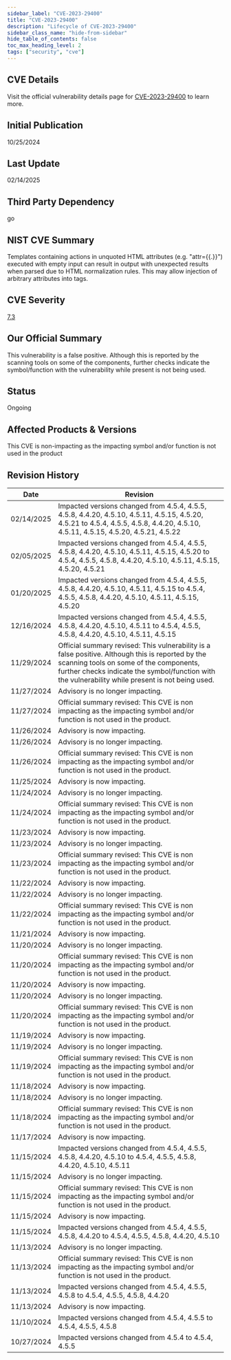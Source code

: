 ```yaml
---
sidebar_label: "CVE-2023-29400"
title: "CVE-2023-29400"
description: "Lifecycle of CVE-2023-29400"
sidebar_class_name: "hide-from-sidebar"
hide_table_of_contents: false
toc_max_heading_level: 2
tags: ["security", "cve"]
---
```


## CVE Details

Visit the official vulnerability details page for [CVE-2023-29400](https://nvd.nist.gov/vuln/detail/cve-2023-29400) to learn more.

## Initial Publication

10/25/2024

## Last Update

02/14/2025

## Third Party Dependency 

go


## NIST CVE Summary

Templates containing actions in unquoted HTML attributes (e.g. "attr=\{\{.\}\}") executed with empty input can result in output with unexpected results when parsed due to HTML normalization rules. This may allow injection of arbitrary attributes into tags.

## CVE Severity

[7.3](https://nvd.nist.gov/vuln/detail/cve-2023-29400)

## Our Official Summary

This vulnerability is a false positive. Although this is reported by the scanning tools on some of the components, further checks indicate the symbol/function with the vulnerability while present is not being used.

## Status

Ongoing

## Affected Products & Versions

This CVE is non-impacting as the impacting symbol and/or function is not used in the product


## Revision History

| Date | Revision |
| --- | --- |
| 02/14/2025 | Impacted versions changed from 4.5.4, 4.5.5, 4.5.8, 4.4.20, 4.5.10, 4.5.11, 4.5.15, 4.5.20, 4.5.21 to 4.5.4, 4.5.5, 4.5.8, 4.4.20, 4.5.10, 4.5.11, 4.5.15, 4.5.20, 4.5.21, 4.5.22 |
| 02/05/2025 | Impacted versions changed from 4.5.4, 4.5.5, 4.5.8, 4.4.20, 4.5.10, 4.5.11, 4.5.15, 4.5.20 to 4.5.4, 4.5.5, 4.5.8, 4.4.20, 4.5.10, 4.5.11, 4.5.15, 4.5.20, 4.5.21 |
| 01/20/2025 | Impacted versions changed from 4.5.4, 4.5.5, 4.5.8, 4.4.20, 4.5.10, 4.5.11, 4.5.15 to 4.5.4, 4.5.5, 4.5.8, 4.4.20, 4.5.10, 4.5.11, 4.5.15, 4.5.20 |
| 12/16/2024 | Impacted versions changed from 4.5.4, 4.5.5, 4.5.8, 4.4.20, 4.5.10, 4.5.11 to 4.5.4, 4.5.5, 4.5.8, 4.4.20, 4.5.10, 4.5.11, 4.5.15 |
| 11/29/2024 | Official summary revised: This vulnerability is a false positive. Although this is reported by the scanning tools on some of the components, further checks indicate the symbol/function with the vulnerability while present is not being used. |
| 11/27/2024 | Advisory is no longer impacting. |
| 11/27/2024 | Official summary revised: This CVE is non impacting as the impacting symbol and/or function is not used in the product. |
| 11/26/2024 | Advisory is now impacting. |
| 11/26/2024 | Advisory is no longer impacting. |
| 11/26/2024 | Official summary revised: This CVE is non impacting as the impacting symbol and/or function is not used in the product. |
| 11/25/2024 | Advisory is now impacting. |
| 11/24/2024 | Advisory is no longer impacting. |
| 11/24/2024 | Official summary revised: This CVE is non impacting as the impacting symbol and/or function is not used in the product. |
| 11/23/2024 | Advisory is now impacting. |
| 11/23/2024 | Advisory is no longer impacting. |
| 11/23/2024 | Official summary revised: This CVE is non impacting as the impacting symbol and/or function is not used in the product. |
| 11/22/2024 | Advisory is now impacting. |
| 11/22/2024 | Advisory is no longer impacting. |
| 11/22/2024 | Official summary revised: This CVE is non impacting as the impacting symbol and/or function is not used in the product. |
| 11/21/2024 | Advisory is now impacting. |
| 11/20/2024 | Advisory is no longer impacting. |
| 11/20/2024 | Official summary revised: This CVE is non impacting as the impacting symbol and/or function is not used in the product. |
| 11/20/2024 | Advisory is now impacting. |
| 11/20/2024 | Advisory is no longer impacting. |
| 11/20/2024 | Official summary revised: This CVE is non impacting as the impacting symbol and/or function is not used in the product. |
| 11/19/2024 | Advisory is now impacting. |
| 11/19/2024 | Advisory is no longer impacting. |
| 11/19/2024 | Official summary revised: This CVE is non impacting as the impacting symbol and/or function is not used in the product. |
| 11/18/2024 | Advisory is now impacting. |
| 11/18/2024 | Advisory is no longer impacting. |
| 11/18/2024 | Official summary revised: This CVE is non impacting as the impacting symbol and/or function is not used in the product. |
| 11/17/2024 | Advisory is now impacting. |
| 11/15/2024 | Impacted versions changed from 4.5.4, 4.5.5, 4.5.8, 4.4.20, 4.5.10 to 4.5.4, 4.5.5, 4.5.8, 4.4.20, 4.5.10, 4.5.11 |
| 11/15/2024 | Advisory is no longer impacting. |
| 11/15/2024 | Official summary revised: This CVE is non impacting as the impacting symbol and/or function is not used in the product. |
| 11/15/2024 | Advisory is now impacting. |
| 11/15/2024 | Impacted versions changed from 4.5.4, 4.5.5, 4.5.8, 4.4.20 to 4.5.4, 4.5.5, 4.5.8, 4.4.20, 4.5.10 |
| 11/13/2024 | Advisory is no longer impacting. |
| 11/13/2024 | Official summary revised: This CVE is non impacting as the impacting symbol and/or function is not used in the product. |
| 11/13/2024 | Impacted versions changed from 4.5.4, 4.5.5, 4.5.8 to 4.5.4, 4.5.5, 4.5.8, 4.4.20 |
| 11/13/2024 | Advisory is now impacting. |
| 11/10/2024 | Impacted versions changed from 4.5.4, 4.5.5 to 4.5.4, 4.5.5, 4.5.8 |
| 10/27/2024 | Impacted versions changed from 4.5.4 to 4.5.4, 4.5.5 |
